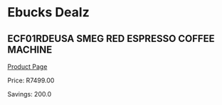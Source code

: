 
# Ebucks Dealz
## ECF01RDEUSA SMEG RED ESPRESSO COFFEE MACHINE
[Product Page](https://www.ebucks.com/web/shop/productSelected.do?prodId=1158931407&catId=1157555110)

Price: R7499.00

Savings: 200.0


	
